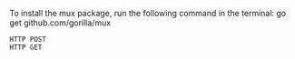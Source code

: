 To install the mux package, run the following command in the terminal:
    go get github.com/gorilla/mux

    HTTP POST
    HTTP GET